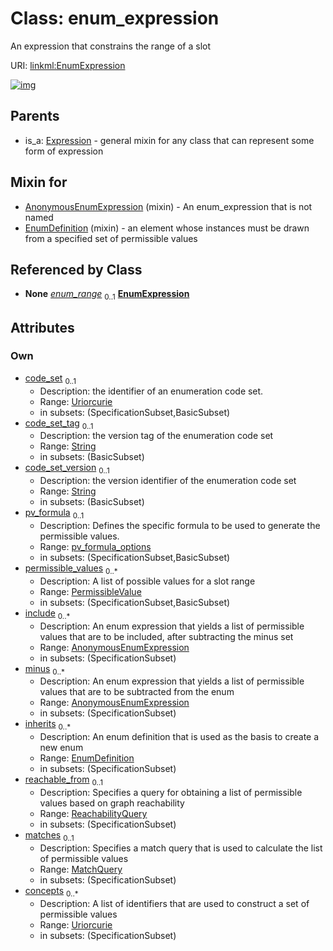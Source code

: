 
# Class: enum_expression


An expression that constrains the range of a slot

URI: [linkml:EnumExpression](https://w3id.org/linkml/EnumExpression)


[![img](https://yuml.me/diagram/nofunky;dir:TB/class/[ReachabilityQuery],[PermissibleValue],[MatchQuery],[Expression],[MatchQuery]<matches%200..1-++[EnumExpression&#124;code_set:uriorcurie%20%3F;code_set_tag:string%20%3F;code_set_version:string%20%3F;pv_formula:pv_formula_options%20%3F;concepts:uriorcurie%20*],[ReachabilityQuery]<reachable_from%200..1-++[EnumExpression],[EnumDefinition]<inherits%200..*-%20[EnumExpression],[AnonymousEnumExpression]<minus%200..*-++[EnumExpression],[AnonymousEnumExpression]<include%200..*-++[EnumExpression],[PermissibleValue]<permissible_values%200..*-++[EnumExpression],[SlotExpression]++-%20enum_range%200..1>[EnumExpression],[EnumDefinition]uses%20-.->[EnumExpression],[AnonymousEnumExpression]uses%20-.->[EnumExpression],[Expression]^-[EnumExpression],[SlotExpression],[EnumDefinition],[AnonymousEnumExpression])](https://yuml.me/diagram/nofunky;dir:TB/class/[ReachabilityQuery],[PermissibleValue],[MatchQuery],[Expression],[MatchQuery]<matches%200..1-++[EnumExpression&#124;code_set:uriorcurie%20%3F;code_set_tag:string%20%3F;code_set_version:string%20%3F;pv_formula:pv_formula_options%20%3F;concepts:uriorcurie%20*],[ReachabilityQuery]<reachable_from%200..1-++[EnumExpression],[EnumDefinition]<inherits%200..*-%20[EnumExpression],[AnonymousEnumExpression]<minus%200..*-++[EnumExpression],[AnonymousEnumExpression]<include%200..*-++[EnumExpression],[PermissibleValue]<permissible_values%200..*-++[EnumExpression],[SlotExpression]++-%20enum_range%200..1>[EnumExpression],[EnumDefinition]uses%20-.->[EnumExpression],[AnonymousEnumExpression]uses%20-.->[EnumExpression],[Expression]^-[EnumExpression],[SlotExpression],[EnumDefinition],[AnonymousEnumExpression])

## Parents

 *  is_a: [Expression](Expression.md) - general mixin for any class that can represent some form of expression

## Mixin for

 * [AnonymousEnumExpression](AnonymousEnumExpression.md) (mixin)  - An enum_expression that is not named
 * [EnumDefinition](EnumDefinition.md) (mixin)  - an element whose instances must be drawn from a specified set of permissible values

## Referenced by Class

 *  **None** *[enum_range](enum_range.md)*  <sub>0..1</sub>  **[EnumExpression](EnumExpression.md)**

## Attributes


### Own

 * [code_set](code_set.md)  <sub>0..1</sub>
     * Description: the identifier of an enumeration code set.
     * Range: [Uriorcurie](types/Uriorcurie.md)
     * in subsets: (SpecificationSubset,BasicSubset)
 * [code_set_tag](code_set_tag.md)  <sub>0..1</sub>
     * Description: the version tag of the enumeration code set
     * Range: [String](types/String.md)
     * in subsets: (BasicSubset)
 * [code_set_version](code_set_version.md)  <sub>0..1</sub>
     * Description: the version identifier of the enumeration code set
     * Range: [String](types/String.md)
     * in subsets: (BasicSubset)
 * [pv_formula](pv_formula.md)  <sub>0..1</sub>
     * Description: Defines the specific formula to be used to generate the permissible values.
     * Range: [pv_formula_options](pv_formula_options.md)
     * in subsets: (SpecificationSubset,BasicSubset)
 * [permissible_values](permissible_values.md)  <sub>0..\*</sub>
     * Description: A list of possible values for a slot range
     * Range: [PermissibleValue](PermissibleValue.md)
     * in subsets: (SpecificationSubset,BasicSubset)
 * [include](include.md)  <sub>0..\*</sub>
     * Description: An enum expression that yields a list of permissible values that are to be included, after subtracting the minus set
     * Range: [AnonymousEnumExpression](AnonymousEnumExpression.md)
     * in subsets: (SpecificationSubset)
 * [minus](minus.md)  <sub>0..\*</sub>
     * Description: An enum expression that yields a list of permissible values that are to be subtracted from the enum
     * Range: [AnonymousEnumExpression](AnonymousEnumExpression.md)
     * in subsets: (SpecificationSubset)
 * [inherits](inherits.md)  <sub>0..\*</sub>
     * Description: An enum definition that is used as the basis to create a new enum
     * Range: [EnumDefinition](EnumDefinition.md)
     * in subsets: (SpecificationSubset)
 * [reachable_from](reachable_from.md)  <sub>0..1</sub>
     * Description: Specifies a query for obtaining a list of permissible values based on graph reachability
     * Range: [ReachabilityQuery](ReachabilityQuery.md)
     * in subsets: (SpecificationSubset)
 * [matches](matches.md)  <sub>0..1</sub>
     * Description: Specifies a match query that is used to calculate the list of permissible values
     * Range: [MatchQuery](MatchQuery.md)
     * in subsets: (SpecificationSubset)
 * [concepts](concepts.md)  <sub>0..\*</sub>
     * Description: A list of identifiers that are used to construct a set of permissible values
     * Range: [Uriorcurie](types/Uriorcurie.md)
     * in subsets: (SpecificationSubset)
